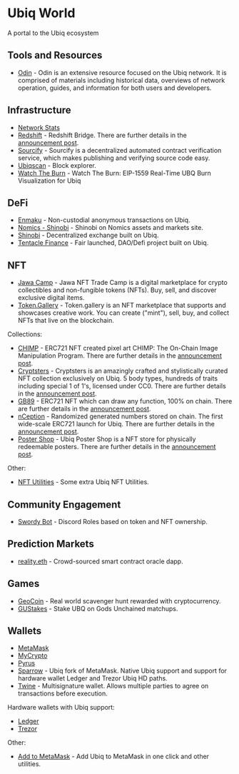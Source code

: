 # Ubiq World

A portal to the Ubiq ecosystem

## Tools and Resources

- [Odin](https://odin.ubiqsmart.com/) - Odin is an extensive resource focused on the Ubiq network. It is comprised of materials including historical data, overviews of network operation, guides, and information for both users and developers.

## Infrastructure

- [Network Stats](https://stats.ubiqscan.io/)
- [Redshift](https://redshift.ubiqsmart.com/) - Redshift Bridge. There are further details in the [announcement post](https://blog.ubiqsmart.com/announcing-redshift-dd48279eca16).
- [Sourcify](https://sourcify.dev/) - Sourcify is a decentralized automated contract verification service, which makes publishing and verifying source code easy.
- [Ubiqscan](https://ubiqscan.io/) - Block explorer.
- [Watch The Burn](https://watchtheburn.ubiqsmart.com/) - Watch The Burn: EIP-1559 Real-Time UBQ Burn Visualization for Ubiq

## DeFi

- [Enmaku](https://enmaku.io/) - Non-custodial anonymous transactions on Ubiq.
- [Nomics - Shinobi](https://nomics.com/exchanges/shinobi) - Shinobi on Nomics assets and markets site.
- [Shinobi](https://shinobi.ubiq.ninja/) - Decentralized exchange built on Ubiq.
- [Tentacle Finance](https://tentacle.finance/) - Fair launched, DAO/Defi project built on Ubiq.

## NFT

- [Jawa Camp](https://jawacamp.ubiqsmart.com/) - Jawa NFT Trade Camp is a digital marketplace for crypto collectibles and non-fungible tokens (NFTs). Buy, sell, and discover exclusive digital items.
- [Token.Gallery](https://token.gallery/) - Token.gallery is an NFT marketplace that supports and showcases creative work. You can create ("mint"), sell, buy, and collect NFTs that live on the blockchain.

Collections:

- [CHIMP](https://chimp.ubiqsmart.com/) - ERC721 NFT created pixel art CHIMP: The On-Chain Image Manipulation Program. There are further details in the [announcement post](https://blog.ubiqsmart.com/announcing-chimp-49eb70f30991).
- [Cryptsters](https://cryptsters.ubiqsmart.com/) - Cryptsters is an amazingly crafted and stylistically curated NFT collection exclusively on Ubiq. 5 body types, hundreds of traits including special 1 of 1's, licensed under CC0. There are further details in the [announcement post](https://blog.ubiqsmart.com/announcing-cryptsters-2bab824c9bcd).
- [GB89](https://ubiq.github.io/gb89/) - ERC721 NFT which can draw any function, 100% on chain. There are further details in the [announcement post](https://blog.ubiqsmart.com/announcing-gb89-fca1a76aa892).
- [nCeption](https://nception.ubiqsmart.com/) - Randomized generated numbers stored on chain. The first wide-scale ERC721 launch for Ubiq. There are further details in the [announcement post](https://blog.ubiqsmart.com/announcing-nception-ba2eb5fc952).
- [Poster Shop](https://poster.ubiqsmart.com/) - Ubiq Poster Shop is a NFT store for physically redeemable posters. There are further details in the [announcement post](https://blog.ubiqsmart.com/ubiq-launches-its-first-redeemable-nft-39e70bf1084).

Other:

- [NFT Utilities](https://ubiq.github.io/nftutils/) - Some extra Ubiq NFT Utilities.

## Community Engagement

- [Swordy Bot](https://swordybot.com/) - Discord Roles based on token and NFT ownership.

## Prediction Markets

- [reality.eth](https://realityeth.github.io/#!/network/8) - Crowd-sourced smart contract oracle dapp.

## Games

- [GeoCoin](https://geocoin.cash/) - Real world scavenger hunt rewarded with cryptocurrency.
- [GUStakes](https://gustakes.gg/) - Stake UBQ on Gods Unchained matchups.

## Wallets

- [MetaMask](https://metamask.io/)
- [MyCrypto](https://mycrypto.com/)
- [Pyrus](https://pyrus.ubiqsmart.com/)
- [Sparrow](https://ubiqsmart.com/sparrow) - Ubiq fork of MetaMask. Native Ubiq support and support for hardware wallet Ledger and Trezor Ubiq HD paths.
- [Twine](https://twine.ubiqsmart.com/) - Multisignature wallet. Allows multiple parties to agree on transactions before execution.

Hardware wallets with Ubiq support:

- [Ledger](https://www.ledger.com/)
- [Trezor](https://shop.trezor.io/)

Other:

- [Add to MetaMask](https://ubiq.github.io/addtometamask/) - Add Ubiq to MetaMask in one click and other utilities.

